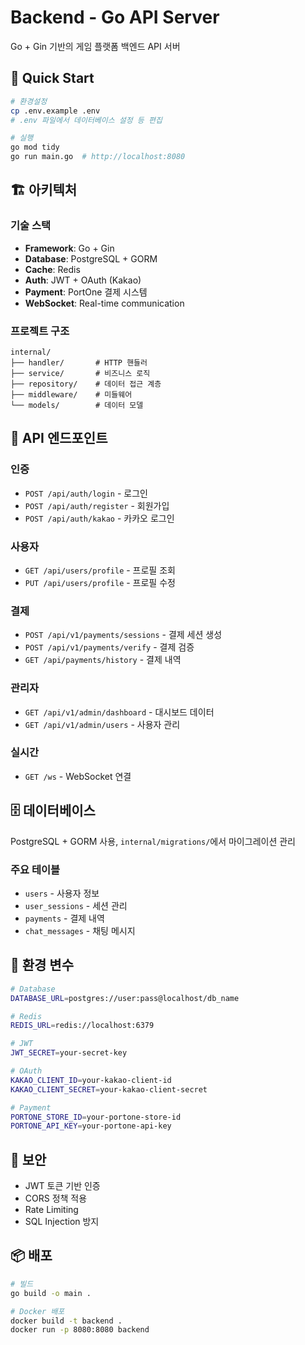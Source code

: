 # Backend - Go API Server

Go + Gin 기반의 게임 플랫폼 백엔드 API 서버

## 🚀 Quick Start

```bash
# 환경설정
cp .env.example .env
# .env 파일에서 데이터베이스 설정 등 편집

# 실행
go mod tidy
go run main.go  # http://localhost:8080
```

## 🏗️ 아키텍처

### 기술 스택
- **Framework**: Go + Gin
- **Database**: PostgreSQL + GORM
- **Cache**: Redis  
- **Auth**: JWT + OAuth (Kakao)
- **Payment**: PortOne 결제 시스템
- **WebSocket**: Real-time communication

### 프로젝트 구조
```
internal/
├── handler/       # HTTP 핸들러
├── service/       # 비즈니스 로직
├── repository/    # 데이터 접근 계층
├── middleware/    # 미들웨어
└── models/        # 데이터 모델
```

## 📡 API 엔드포인트

### 인증
- `POST /api/auth/login` - 로그인
- `POST /api/auth/register` - 회원가입
- `POST /api/auth/kakao` - 카카오 로그인

### 사용자
- `GET /api/users/profile` - 프로필 조회
- `PUT /api/users/profile` - 프로필 수정

### 결제
- `POST /api/v1/payments/sessions` - 결제 세션 생성
- `POST /api/v1/payments/verify` - 결제 검증
- `GET /api/payments/history` - 결제 내역

### 관리자
- `GET /api/v1/admin/dashboard` - 대시보드 데이터
- `GET /api/v1/admin/users` - 사용자 관리

### 실시간
- `GET /ws` - WebSocket 연결

## 🗄️ 데이터베이스

PostgreSQL + GORM 사용, `internal/migrations/`에서 마이그레이션 관리

### 주요 테이블
- `users` - 사용자 정보
- `user_sessions` - 세션 관리
- `payments` - 결제 내역
- `chat_messages` - 채팅 메시지

## 🔧 환경 변수

```bash
# Database
DATABASE_URL=postgres://user:pass@localhost/db_name

# Redis  
REDIS_URL=redis://localhost:6379

# JWT
JWT_SECRET=your-secret-key

# OAuth
KAKAO_CLIENT_ID=your-kakao-client-id
KAKAO_CLIENT_SECRET=your-kakao-client-secret

# Payment
PORTONE_STORE_ID=your-portone-store-id
PORTONE_API_KEY=your-portone-api-key
```

## 🔐 보안

- JWT 토큰 기반 인증
- CORS 정책 적용
- Rate Limiting
- SQL Injection 방지

## 📦 배포

```bash
# 빌드
go build -o main .

# Docker 배포
docker build -t backend .
docker run -p 8080:8080 backend
```